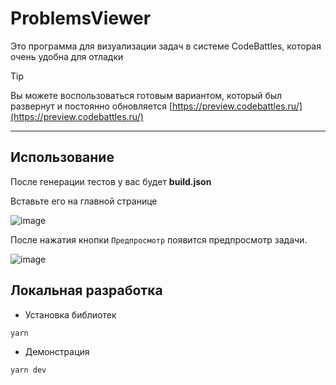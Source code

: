 # ProblemsViewer
Это программа для визуализации задач в системе CodeBattles, которая очень удобна для отладки 

> [!TIP]
> Вы можете воспользоваться готовым вариантом, который был развернут и постоянно обновляется
> [https://preview.codebattles.ru/](https://preview.codebattles.ru/)

___

## Использование
После генерации тестов у вас будет **build.json**

Вставьте его на главной странице


![image](https://github.com/CodeBattles-nn/ProblemsViewer/assets/61980858/bb2fc050-1741-400c-b7c9-0817caf47327)

После нажатия кнопки `Предпросмотр` появится предпросмотр задачи.

![image](https://github.com/CodeBattles-nn/ProblemsViewer/assets/61980858/e3ad04ed-f129-40cf-b7e5-262b21048284)

## Локальная разработка
- Установка библиотек

```sh
yarn
```

- Демонстрация

```sh
yarn dev
```
